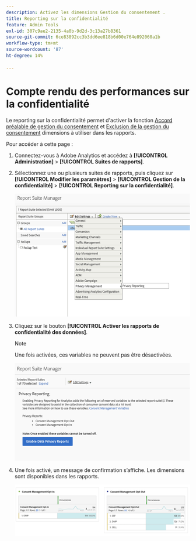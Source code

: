 ```yaml
---
description: Activez les dimensions Gestion du consentement .
title: Reporting sur la confidentialité
feature: Admin Tools
exl-id: 307c9ae2-2135-4a0b-9d2d-3c13a27b8361
source-git-commit: 6ce83892cc3b3dd6ee818b6d00e764e892060a1b
workflow-type: tm+mt
source-wordcount: '87'
ht-degree: 14%

---
```


# Compte rendu des performances sur la confidentialité

Le reporting sur la confidentialité permet d&#39;activer la fonction [Accord préalable de gestion du consentement](/help/components/dimensions/cm-opt-in.md) et [Exclusion de la gestion du consentement](/help/components/dimensions/cm-opt-out.md) dimensions à utiliser dans les rapports.

Pour accéder à cette page :

1. Connectez-vous à Adobe Analytics et accédez à **[!UICONTROL Administration]** > **[!UICONTROL Suites de rapports]**.
1. Sélectionnez une ou plusieurs suites de rapports, puis cliquez sur **[!UICONTROL Modifier les paramètres]** > **[!UICONTROL Gestion de la confidentialité]** > **[!UICONTROL Reporting sur la confidentialité]**.

   ![Modifier les paramètres](assets/rsm-privacy-select.png)

1. Cliquez sur le bouton **[!UICONTROL Activer les rapports de confidentialité des données]**.

   >[!NOTE]
   >
   >Une fois activées, ces variables ne peuvent pas être désactivées.

   ![Activer](assets/rsm-privacy-enable.png)

1. Une fois activé, un message de confirmation s’affiche. Les dimensions sont disponibles dans les rapports.

   ![Rapport](assets/consent-management.png)
